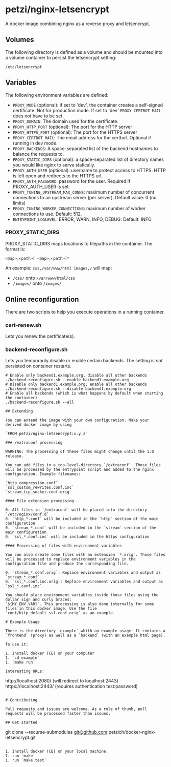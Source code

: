 # petzi/nginx-letsencrypt

A docker image combining nginx as a reverse proxy and letsencrypt.

## Volumes

The following directory is defined as a volume and should be mounted into a volume container to persist the letsencrypt setting:

`/etc/letsencrypt`

## Variables

The following environment variables are defined:

* `PROXY_MODE` (optional): if set to 'dev', the container creates a self-signed certificate. Not for production mode. If set to 'dev' `PROXY_CERTBOT_MAIL` does not have to be set.
* `PROXY_DOMAIN`: The domain used for the certificate.
* `PROXY_HTTP_PORT` (optional): The port for the HTTP server
* `PROXY_HTTPS_PORT` (optional): The port for the HTTPS server
* `PROXY_CERTBOT_MAIL`: The email address for the certbot. Optional if running in dev mode.
* `PROXY_BACKENDS`: A space-separated list of the backend hostnames to balance the requests to.
* `PROXY_STATIC_DIRS` (optional): a space-separated list of directory names you would like nginx to serve statically.
* `PROXY_AUTH_USER` (optional): username to protect access to HTTPS. HTTP is left open and redirects to the HTTPS url.
* `PROXY_AUTH_PASSWORD`: password for the user. Required if PROXY\_AUTH\_USER is set.
* `PROXY_TUNING_UPSTREAM_MAX_CONNS`: maximum number of concurrent connections to an upstream server (per server). Default value: 0 (no limits)
* `PROXY_TUNING_WORKER_CONNECTIONS`: maximum number of worker connections to use. Default: 512.
* `ENTRYPOINT_LOGLEVEL`: ERROR, WARN, INFO, DEBUG. Default: INFO

### PROXY\_STATIC\_DIRS

PROXY\_STATIC\_DIRS maps locations to filepaths in the container. The format is:

`<map>,<path>[ <map>,<path>]*`

An example: `css,/var/www/html images,/` will map:
* `/css/` onto `/var/www/html/css`
* `/images/` onto `/images/`

## Online reconfiguration

There are two scripts to help you execute operations in a running container.

### cert-renew.sh

Lets you renew the certificate(s).

### backend-reconfigure.sh

Lets you temporarily disable or enable certain backends. The setting is *not* persisted on container restarts.

```
# Enable only backend1.example.org, disable all other backends
./backend-reconfigure.sh --enable backend1.example.org
# Disable only backend1.example.org, enable all other backends
./backend-reconfigure.sh --disable backend1.example.org
# Enable all backends (which is what happens by default when starting the container)
./backend-reconfigure.sh --all

## Extending

You can extend the image with your own configuration. Make your derived docker image by using

`FROM petzi/nginx-letsencrypt:x.y.z`

### /extraconf processing

WARNING: The processing of these files might change until the 1.0 release.

You can add files in a top-level-directory `/extraconf`. Those files will be processed by the entrypoint script and added to the nginx configuration. Example filenames:

`http_compression.conf`
`ssl_custom_rewrites.conf.inc`
`stream_tcp_socket.conf.orig`

#### File extension processing

0. All files in `/extraconf` will be placed into the directory `/etc/nginx/conf.d`
0. `http_*.conf` will be included in the `http` section of the main configuration
0. `stream_*.conf` will be included in the `stream` section of the main configuration
0. `ssl_*.conf.inc` will be included in the https configuration

#### Processing of files with environment variables

You can also create some files with an extension `*.orig`. Those files will be processed to replace environment variables in the configuration file and produce the corresponding file.

0. `stream_*.conf.orig`: Replace environment variables and output as `stream_*.conf`
0. `ssl_*.conf.inc.orig`: Replace environment variables and output as `ssl_*.conf.inc`

You should place environment variables inside those files using the dollar sign and curly braces:
`${MY_ENV_VAR}`. This processing is also done internally for some files in this docker image. Use the file `conf/http_default_ssl.conf.orig` as an example.

# Example Usage

There is the directory `example` whith an example usage. It contains a `frontend` (proxy) as well as a `backend` (with an example html page).

To use it:

1. Install docker (CE) on your computer
1. `cd example`
1. `make run`

Interesting URLs:

```
http://localhost:2080/ (will redirect to localhost:2443)
https://localhost:2443/ (requires authentication test:password)
```

# Contributing

Pull requests and issues are welcome. As a rule of thumb, pull requests will be processed faster than issues.

## Get started

```
git clone --recurse-submodules git@github.com:petzich/docker-nginx-letsencrypt.git
```

1. Install docker (CE) on your local machine.
1. run `make`
1. run `make test`
